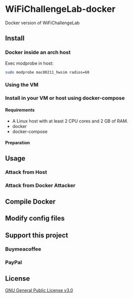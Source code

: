 # WiFiChallengeLab-docker
Docker version of WiFiChallengeLab 

## Install


### Docker inside an arch host

Exec modprobe in host:
``` bash
sudo modprobe mac80211_hwsim radios=60
```

### Using the VM

### Install in your VM or host using docker-compose

#### Requirements

- A Linux host with at least 2 CPU cores and 2 GB of RAM.
- docker
- docker-compose

#### Preparation

## Usage

### Attack from Host

### Attack from Docker Attacker

## Compile Docker

## Modify config files

## Support this project

### Buymeacoffee

### PayPal


## License

[GNU General Public License v3.0](https://github.com/RaulCalvoLaorden/WiFiChallengeLab-docker/blob/main/LICENSE)
